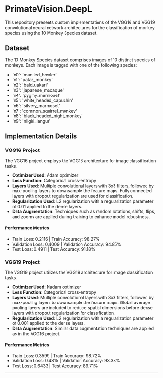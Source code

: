 # PrimateVision.DeepL


This repository presents custom implementations of the VGG16 and VGG19 convolutional neural network architectures for the classification of monkey species using the 10 Monkey Species dataset.

## Dataset

The 10 Monkey Species dataset comprises images of 10 distinct species of monkeys. Each image is tagged with one of the following species:

- 'n0': 'mantled_howler'
- 'n1': 'patas_monkey'
- 'n2': 'bald_uakari'
- 'n3': 'japanese_macaque'
- 'n4': 'pygmy_marmoset'
- 'n5': 'white_headed_capuchin'
- 'n6': 'silvery_marmoset'
- 'n7': 'common_squirrel_monkey'
- 'n8': 'black_headed_night_monkey'
- 'n9': 'nilgiri_langur'

## Implementation Details

### VGG16 Project

The VGG16 project employs the VGG16 architecture for image classification tasks.

- **Optimizer Used**: Adam optimizer
- **Loss Function**: Categorical cross-entropy
- **Layers Used**: Multiple convolutional layers with 3x3 filters, followed by max-pooling layers to downsample the feature maps. Fully connected layers with dropout regularization are used for classification.
- **Regularization Used**: L2 regularization with a regularization parameter of 0.01 applied to the dense layers.
- **Data Augmentation**: Techniques such as random rotations, shifts, flips, and zooms are applied during training to enhance model robustness.

#### Performance Metrics

- Train Loss: 0.2116 | Train Accuracy: 98.27%
- Validation Loss: 0.4009 | Validation Accuracy: 94.85%
- Test Loss: 0.4911 | Test Accuracy: 91.18%

### VGG19 Project

The VGG19 project utilizes the VGG19 architecture for image classification tasks.

- **Optimizer Used**: Nadam optimizer
- **Loss Function**: Categorical cross-entropy
- **Layers Used**: Multiple convolutional layers with 3x3 filters, followed by max-pooling layers to downsample the feature maps. Global average pooling layers are included to reduce spatial dimensions before dense layers with dropout regularization for classification.
- **Regularization Used**: L2 regularization with a regularization parameter of 0.001 applied to the dense layers.
- **Data Augmentation**: Similar data augmentation techniques are applied as in the VGG16 project.

#### Performance Metrics

- Train Loss: 0.3599 | Train Accuracy: 98.72%
- Validation Loss: 0.4815 | Validation Accuracy: 93.38%
- Test Loss: 0.6433 | Test Accuracy: 89.71%

--------------------------------------------